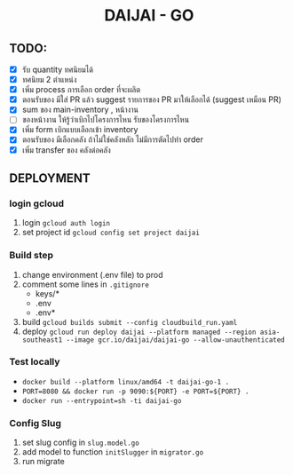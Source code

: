 <h1 align="center">
  DAIJAI - GO
</h1>

## TODO:

- [x] รับ quantity ทศนิยมได้
- [x] ทศนิยม 2 ตำแหน่ง
- [x] เพิ่ม process การเลือก order ที่จะผลิต
- [x] ตอนรับของ มีใส่ PR แล้ว suggest รายการของ PR มาให้เลือกได้ (suggest เหมือน PR)
- [x] sum ของ main-inventory , หน้างาน
- [ ] ของหน้างาน ให้รู้ว่าเบิกไปโครงการไหน รับของโครงการไหน
- [x] เพิ่ม form เบิกแบบเลือกเข้า inventory
- [x] ตอนรับของ มีเลือกคลัง ถ้าไม่ใช่คลังหลัก ไม่มีการตัดไปทำ order
- [x] เพิ่ม transfer ของ คลังต่อคลัง

## DEPLOYMENT

### login gcloud

1. login `gcloud auth login`
2. set project id `gcloud config set project daijai`

### Build step

1. change environment (.env file) to prod
2. comment some lines in `.gitignore`
   - keys/\*
   - .env
   - .env\*
3. build `gcloud builds submit --config cloudbuild_run.yaml`
4. deploy `gcloud run deploy daijai --platform managed --region asia-southeast1 --image gcr.io/daijai/daijai-go --allow-unauthenticated`

### Test locally

- `docker build --platform linux/amd64 -t daijai-go-1 .`
- `PORT=8080 && docker run -p 9090:${PORT} -e PORT=${PORT} .`
- `docker run --entrypoint=sh -ti daijai-go`

### Config Slug

1. set slug config in `slug.model.go`
2. add model to function `initSlugger` in `migrator.go`
3. run migrate
